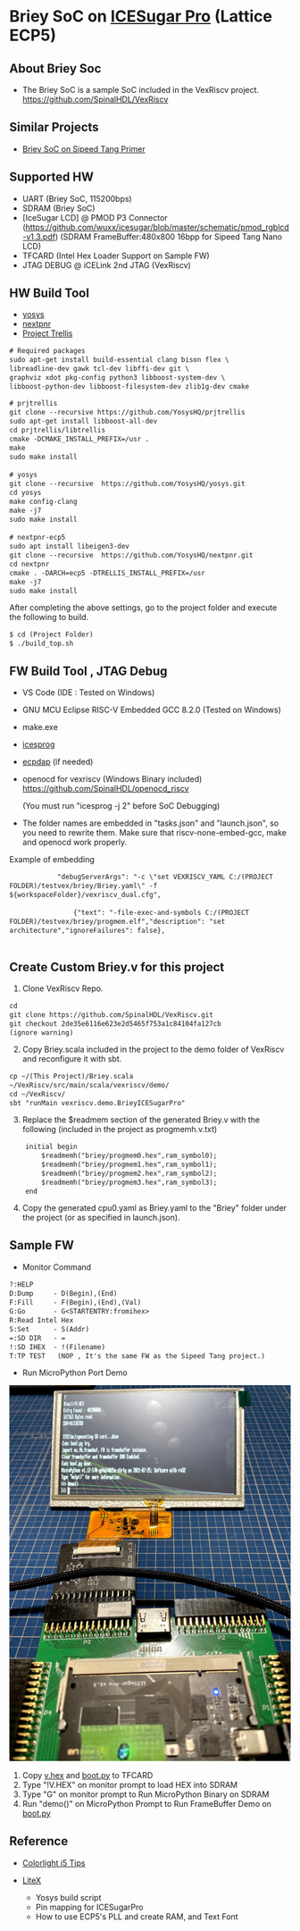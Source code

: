 # Briey SoC on [ICESugar Pro](https://github.com/wuxx/icesugar-pro) (Lattice ECP5)

## About Briey Soc
+ The Briey SoC is a sample SoC included in the VexRiscv project.
https://github.com/SpinalHDL/VexRiscv

## Similar Projects
- [Briey SoC on Sipeed Tang Primer](https://github.com/jmio/testvex)

## Supported HW
+ UART (Briey SoC, 115200bps)
+ SDRAM (Briey SoC)
+ [IceSugar LCD] @ PMOD P3 Connector (https://github.com/wuxx/icesugar/blob/master/schematic/pmod_rgblcd-v1.3.pdf)  (SDRAM FrameBuffer:480x800 16bpp for Sipeed Tang Nano LCD)
+ TFCARD (Intel Hex Loader Support on Sample FW)
+ JTAG DEBUG @ iCELink 2nd JTAG (VexRiscv)

## HW Build Tool
+ [yosys](https://github.com/YosysHQ/yosys)
+ [nextpnr](https://github.com/YosysHQ/nextpnr)
+ [Project Trellis](https://github.com/YosysHQ/prjtrellis)

```
# Required packages
sudo apt-get install build-essential clang bison flex \
libreadline-dev gawk tcl-dev libffi-dev git \
graphviz xdot pkg-config python3 libboost-system-dev \
libboost-python-dev libboost-filesystem-dev zlib1g-dev cmake
```
```
# prjtrellis
git clone --recursive https://github.com/YosysHQ/prjtrellis
sudo apt-get install libboost-all-dev
cd prjtrellis/libtrellis
cmake -DCMAKE_INSTALL_PREFIX=/usr .
make
sudo make install

# yosys
git clone --recursive  https://github.com/YosysHQ/yosys.git
cd yosys
make config-clang
make -j7
sudo make install

# nextpnr-ecp5
sudo apt install libeigen3-dev
git clone --recursive  https://github.com/YosysHQ/nextpnr.git
cd nextpnr
cmake . -DARCH=ecp5 -DTRELLIS_INSTALL_PREFIX=/usr
make -j7
sudo make install
```

After completing the above settings, go to the project folder and execute the following to build.

```
$ cd (Project Folder)
$ ./build_top.sh
```

## FW Build Tool , JTAG Debug
+ VS Code (IDE : Tested on Windows)

+ GNU MCU Eclipse RISC-V Embedded GCC 8.2.0 (Tested on Windows)

+ make.exe

+ [icesprog](https://github.com/wuxx/icesugar/tree/master/tools)

+ [ecpdap](https://github.com/adamgreig/ecpdap) (if needed)

+ openocd for vexriscv (Windows Binary included)
https://github.com/SpinalHDL/openocd_riscv  

   (You must run "icesprog -j 2" before SoC Debugging)

+ The folder names are embedded in "tasks.json" and "launch.json", so you need to rewrite them.
Make sure that riscv-none-embed-gcc, make and openocd work properly.

Example of embedding
```
            "debugServerArgs": "-c \"set VEXRISCV_YAML C:/(PROJECT FOLDER)/testvex/briey/Briey.yaml\" -f ${workspaceFolder}/vexriscv_dual.cfg",

                {"text": "-file-exec-and-symbols C:/(PROJECT FOLDER)/testvex/briey/progmem.elf","description": "set architecture","ignoreFailures": false},
 
```

## Create Custom Briey.v for this project
1. Clone VexRiscv Repo.
```
cd 
git clone https://github.com/SpinalHDL/VexRiscv.git
git checkout 2de35e6116e623e2d5465f753a1c84104fa127cb
(ignore warning)
```
2. Copy Briey.scala included in the project to the demo folder of VexRiscv and reconfigure it with sbt.

```
cp ~/(This Project)/Briey.scala ~/VexRiscv/src/main/scala/vexriscv/demo/
cd ~/VexRiscv/
sbt "runMain vexriscv.demo.BrieyICESugarPro"
```

3. Replace the $readmem section of the generated Briey.v with the following (included in the project as progmemh.v.txt)

```
    initial begin
        $readmemh("briey/progmem0.hex",ram_symbol0);
        $readmemh("briey/progmem1.hex",ram_symbol1);
        $readmemh("briey/progmem2.hex",ram_symbol2);
        $readmemh("briey/progmem3.hex",ram_symbol3);
    end
```

4. Copy the generated cpu0.yaml as Briey.yaml to the "Briey" folder under the project (or as specified in launch.json). 

## Sample FW

+ Monitor Command
```
?:HELP
D:Dump     - D(Begin),(End)
F:Fill     - F(Begin),(End),(Val)
G:Go       - G<STARTENTRY:fromihex>
R:Read Intel Hex
S:Set      - S(Addr)
=:SD DIR   - =
!:SD IHEX  - !(Filename)
T:TP TEST   (NOP , It's the same FW as the Sipeed Tang project.)
```

+ Run MicroPython Port Demo

![MicroPythonImage on ICESugar Pro](./lcd.jpg)

1. Copy [v.hex](https://github.com/jmio/testvex/blob/main/mpybin/v.hex) and [boot.py](https://github.com/jmio/testvex/blob/main/mpybin/boot.py) to TFCARD
2. Type "!V.HEX" on monitor prompt to load HEX into SDRAM
3. Type "G" on monitor prompt to Run MicroPython Binary on SDRAM
4. Run "demo()" on MicroPython Prompt to Run FrameBuffer Demo on [boot.py](https://github.com/jmio/testvex/blob/main/mpybin/boot.py)

## Reference

+ [Colorlight i5 Tips](https://github.com/kazkojima/colorlight-i5-tips)
+ [LiteX](https://github.com/enjoy-digital/litex)

   + Yosys build script
   + Pin mapping for ICESugarPro
   + How to use ECP5's PLL and create RAM, and Text Font
 
 